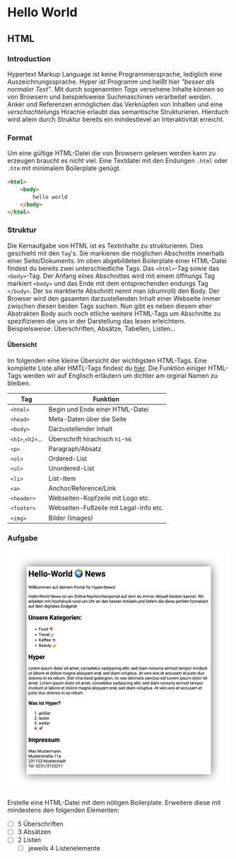 # Hello World

## HTML

### Introduction

Hypertext Markup Language ist keine Programmiersprache, lediglich eine Auszeichnungssprache. Hyper ist Programm und heißt hier _"besser als normaler Text"_. Mit durch sogenannten _Tags_ versehene Inhalte können so von Browsern und beispielsweise Suchmaschinen verarbeitet werden. Anker und Referenzen ermöglichen das Verknüpfen von Inhalten und eine _verschachtelungs_ Hirachie erlaubt das semantische Strukturieren. Hierduch wird allein durch Struktur bereits ein mindestlevel an Interaktivität erreicht.

### Format

Um eine gültige HTML-Datei die von Browsern gelesen werden kann zu erzeugen braucht es nicht viel. Eine Textdatei mit den Endungen `.html` oder `.htm` mit minimalem Boilerplate genügt.

```html
<html>
    <body>
        hello world
    </body>
</html>
```

### Struktur

Die Kernaufgabe von HTML ist es Textinhalte zu strukturieren. Dies geschieht mit den `Tag`'s. Sie markieren die möglichen Abschnitte innerhalb einer Seite/Dokuments. Im oben abgebildeten Boilerplate einer HTML-Datei findest du bereits zwei unterschiedliche Tags. Das `<html>`-Tag sowie das `<body>`-Tag. Der Anfang eines Abschnittes wird mit einem öffnungs Tag markiert `<body>` und das Ende mit dem entsprechenden endungs Tag `</body>`.
Der so marktierte Abschnitt nennt man (drumroll) den Body. Der Browser wird den gasamten darzustellenden Inhalt einer Webseite immer zwischen diesen beiden Tags suchen.
Nun gibt es neben diesem eher Abstrakten Body auch noch etliche weitere HTML-Tags um Abschnitte zu spezifizieren die uns in der Darstellung das lesen erleichtern. Beispielsweise: Überschriften, Absätze, Tabellen, Listen...

#### Übersicht

Im folgenden eine kleine Übersicht der wichtigsten HTML-Tags. Eine komplette Liste aller HMTL-Tags findest du [hier](https://www.w3schools.com/TAgs/default.asp). Die Funktion einiger HTML-Tags werden wir auf Englisch erläutern um dichter am orginal Namen zu bleiben.

|  Tag                  | Funktion                              |
|-----------------------|---------------------------------------|
| `<html>`              | Begin und Ende einer HTML-Datei       |
| `<head>`              | Meta-Daten über die Seite             |
| `<body>`              | Darzustellender Inhalt                |
| `<h1>`,`<h2>`...      | Überschrift hirachisch `h1`-`h6`      |
| `<p>`                 | Paragraph/Absatz                      |
| `<ol>`                | Ordered-List                          |
| `<ul>`                | Unordered-List                        |
| `<li>`                | List-Item                             |
| `<a>`                 | Anchor/Reference/Link                 |
| `<header>`            | Webseiten-Kopfzeile mit Logo etc.     |
| `<footer>`            | Webseiten-Fußzeile mit Legal-Info etc.|
| `<img>`               | Bilder (Images)                       |

### Aufgabe

![Webseite](website.png "Hello-World Webseite")

Erstelle eine HTML-Datei mit dem nötigen Boilerplate. Erweitere diese mit mindestens den folgenden Elementen:

- [ ] 5 Überschriften
- [ ] 3 Absätzen
- [ ] 2 Listen
  - [ ] jeweils 4 Listenelemente
